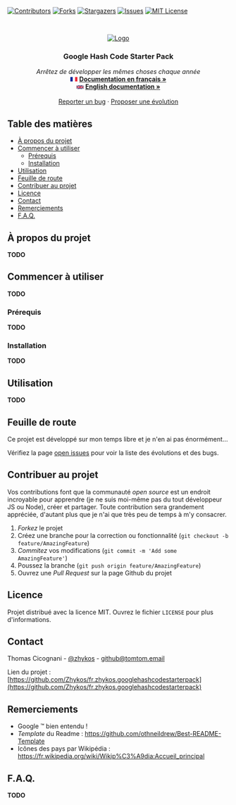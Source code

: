 [![Contributors][contributors-shield]][contributors-url]
[![Forks][forks-shield]][forks-url]
[![Stargazers][stars-shield]][stars-url]
[![Issues][issues-shield]][issues-url]
[![MIT License][license-shield]][license-url]



<!-- PROJECT LOGO -->
<br />
<p align="center">
  <a href="https://github.com/Zhykos/fr.zhykos.googlehashcodestarterpack">
    <img src="../doc/images/logo.png" alt="Logo" width="80" height="80" />
  </a>

  <h3 align="center">Google Hash Code Starter Pack</h3>

  <p align="center">
    <i>Arrêtez de développer les mêmes choses chaque année</i>
    <br />
    <img src="../doc/images/france.png" alt="France" width="16" /> <a href="https://github.com/Zhykos/fr.zhykos.googlehashcodestarterpack/blob/latest/doc/README.french.md"><strong>Documentation en français »</strong></a>
    <br />
    <img src="../doc/images/uk.png" alt="English" width="16" /> <a href="https://github.com/Zhykos/fr.zhykos.googlehashcodestarterpack/blob/latest/README.md"><strong>English documentation »</strong></a>
    <br />
    <br />
    <a href="https://github.com/Zhykos/fr.zhykos.googlehashcodestarterpack/issues">Reporter un bug</a>
    ·
    <a href="https://github.com/Zhykos/fr.zhykos.googlehashcodestarterpack/issues">Proposer une évolution</a>
  </p>
</p>

<!-- TABLE OF CONTENTS -->
## Table des matières

* [À propos du projet](#à-propos-du-projet)
* [Commencer à utiliser](#commencer-à-utiliser)
  * [Prérequis](#prérequis)
  * [Installation](#installation)
* [Utilisation](#utilisation)
* [Feuille de route](#feuille-de-route)
* [Contribuer au projet](#contribuer-au-projet)
* [Licence](#licence)
* [Contact](#contact)
* [Remerciements](#remerciements)
* [F.A.Q.](#faq)

<!-- ABOUT THE PROJECT -->
## À propos du projet

**TODO**

<!-- GETTING STARTED -->
## Commencer à utiliser

**TODO**

### Prérequis

**TODO**

### Installation

**TODO**

<!-- USAGE EXAMPLES -->
## Utilisation

**TODO**

<!-- ROADMAP -->
## Feuille de route

Ce projet est développé sur mon temps libre et je n'en ai pas énormément...

Vérifiez la page [open issues](https://github.com/Zhykos/fr.zhykos.videocustomfeed/issues) pour voir la liste des évolutions et des bugs.

<!-- CONTRIBUTING -->
## Contribuer au projet

Vos contributions font que la communauté *open source* est un endroit incroyable pour apprendre (je ne suis moi-même pas du tout développeur JS ou Node), créer et partager. Toute contribution sera grandement appréciée, d'autant plus que je n'ai que très peu de temps à m'y consacrer.

1. *Forkez* le projet
2. Créez une branche pour la correction ou fonctionnalité (`git checkout -b feature/AmazingFeature`)
3. *Commitez* vos modifications (`git commit -m 'Add some AmazingFeature'`)
4. Poussez la branche (`git push origin feature/AmazingFeature`)
5. Ouvrez une *Pull Request* sur la page Github du projet

<!-- LICENSE -->
## Licence

Projet distribué avec la licence MIT. Ouvrez le fichier `LICENSE` pour plus d'informations.

<!-- CONTACT -->
## Contact

Thomas Cicognani - [@zhykos](https://twitter.com/zhykos) - github@tomtom.email

Lien du projet : [https://github.com/Zhykos/fr.zhykos.googlehashcodestarterpack](https://github.com/Zhykos/fr.zhykos.googlehashcodestarterpack)

<!-- ACKNOWLEDGEMENTS -->
## Remerciements

* Google ™ bien entendu ! 
* *Template* du Readme : https://github.com/othneildrew/Best-README-Template
* Icônes des pays par Wikipédia : https://fr.wikipedia.org/wiki/Wikip%C3%A9dia:Accueil_principal

## F.A.Q.

**TODO**


<!-- MARKDOWN LINKS & IMAGES -->
<!-- https://www.markdownguide.org/basic-syntax/#reference-style-links -->
[contributors-shield]: https://img.shields.io/github/contributors/Zhykos/fr.zhykos.googlehashcodestarterpack.svg?style=flat-square
[contributors-url]: https://github.com/Zhykos/fr.zhykos.googlehashcodestarterpack/graphs/contributors
[forks-shield]: https://img.shields.io/github/forks/Zhykos/fr.zhykos.googlehashcodestarterpack.svg?style=flat-square
[forks-url]: https://github.com/Zhykos/fr.zhykos.googlehashcodestarterpack/network/members
[stars-shield]: https://img.shields.io/github/stars/Zhykos/fr.zhykos.googlehashcodestarterpack.svg?style=flat-square
[stars-url]: https://github.com/Zhykos/fr.zhykos.googlehashcodestarterpack/stargazers
[issues-shield]: https://img.shields.io/github/issues/Zhykos/fr.zhykos.googlehashcodestarterpack.svg?style=flat-square
[issues-url]: https://github.com/Zhykos/fr.zhykos.googlehashcodestarterpack/issues
[license-shield]: https://img.shields.io/github/license/Zhykos/fr.zhykos.googlehashcodestarterpack.svg?style=flat-square
[license-url]: https://github.com/Zhykos/fr.zhykos.googlehashcodestarterpack/blob/master/LICENSE.txt